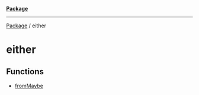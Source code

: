 [**Package**](../README.md)

***

[Package](../modules.md) / either

# either

## Functions

- [fromMaybe](functions/fromMaybe.md)
